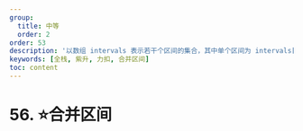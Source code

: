 ```yaml
---
group:
  title: 中等
  order: 2
order: 53
description: '以数组 intervals 表示若干个区间的集合，其中单个区间为 intervals[i] = [start[i], end[i]] 。请你合并所有重叠的区间，并返回 一个不重叠的区间数组，该数组需恰好覆盖输入中的所有区间 。'
keywords: [全栈, 紫升, 力扣, 合并区间]
toc: content
---
```


# 56. ⭐️合并区间
